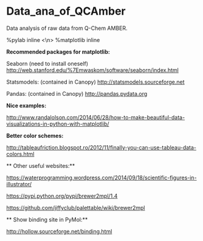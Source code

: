 # Data_ana_of_QCAmber
Data analysis of raw data from Q-Chem AMBER.

%pylab inline <\n>
%matplotlib inline

**Recommended packages for matplotlib:**

Seaborn (need to install oneself)
http://web.stanford.edu/%7Emwaskom/software/seaborn/index.html

Statsmodels: (contained in Canopy)
http://statsmodels.sourceforge.net

Pandas: (contained in Canopy)
http://pandas.pydata.org

**Nice examples:**

http://www.randalolson.com/2014/06/28/how-to-make-beautiful-data-visualizations-in-python-with-matplotlib/

**Better color schemes:**

http://tableaufriction.blogspot.ro/2012/11/finally-you-can-use-tableau-data-colors.html

** Other useful websites:**

https://waterprogramming.wordpress.com/2014/09/18/scientific-figures-in-illustrator/

https://pypi.python.org/pypi/brewer2mpl/1.4

https://github.com/jiffyclub/palettable/wiki/brewer2mpl


** Show binding site in PyMol:**

http://hollow.sourceforge.net/binding.html
